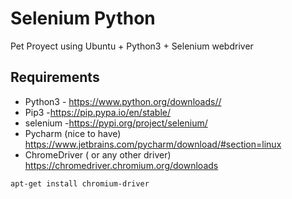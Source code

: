 # Selenium Python

Pet Proyect using Ubuntu + Python3 + Selenium webdriver

## Requirements 
* Python3  - https://www.python.org/downloads//
* Pip3  -https://pip.pypa.io/en/stable/ 
* selenium  -https://pypi.org/project/selenium/  
* Pycharm (nice to have)  https://www.jetbrains.com/pycharm/download/#section=linux 
* ChromeDriver ( or any other driver)  https://chromedriver.chromium.org/downloads
 ```commandline
apt-get install chromium-driver


